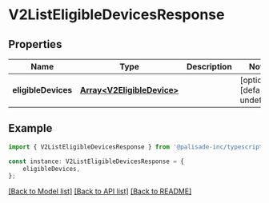 # V2ListEligibleDevicesResponse


## Properties

Name | Type | Description | Notes
------------ | ------------- | ------------- | -------------
**eligibleDevices** | [**Array&lt;V2EligibleDevice&gt;**](V2EligibleDevice.md) |  | [optional] [default to undefined]

## Example

```typescript
import { V2ListEligibleDevicesResponse } from '@palisade-inc/typescript-sdk';

const instance: V2ListEligibleDevicesResponse = {
    eligibleDevices,
};
```

[[Back to Model list]](../README.md#documentation-for-models) [[Back to API list]](../README.md#documentation-for-api-endpoints) [[Back to README]](../README.md)
